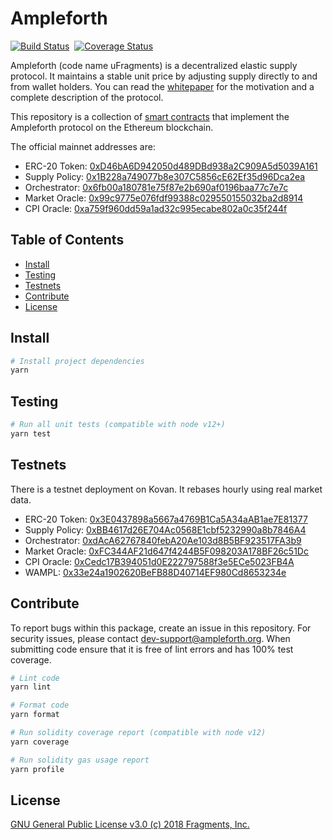 # Ampleforth

[![Build Status](https://travis-ci.com/ampleforth/uFragments.svg?token=xxNsLhLrTiyG3pc78i5v&branch=master)](https://travis-ci.com/ampleforth/uFragments)&nbsp;&nbsp;[![Coverage Status](https://coveralls.io/repos/github/frgprotocol/uFragments/badge.svg?branch=master&t=GiWi8p)](https://coveralls.io/github/frgprotocol/uFragments?branch=master)

Ampleforth (code name uFragments) is a decentralized elastic supply protocol. It maintains a stable unit price by adjusting supply directly to and from wallet holders. You can read the [whitepaper](https://www.ampleforth.org/paper/) for the motivation and a complete description of the protocol.

This repository is a collection of [smart contracts](http://ampleforth.org/docs) that implement the Ampleforth protocol on the Ethereum blockchain.

The official mainnet addresses are:

- ERC-20 Token: [0xD46bA6D942050d489DBd938a2C909A5d5039A161](https://etherscan.io/token/0xd46ba6d942050d489dbd938a2c909a5d5039a161)
- Supply Policy: [0x1B228a749077b8e307C5856cE62Ef35d96Dca2ea](https://etherscan.io/address/0x1b228a749077b8e307c5856ce62ef35d96dca2ea)
- Orchestrator: [0x6fb00a180781e75f87e2b690af0196baa77c7e7c](https://etherscan.io/address/0x6fb00a180781e75f87e2b690af0196baa77c7e7c)
- Market Oracle: [0x99c9775e076fdf99388c029550155032ba2d8914](https://etherscan.io/address/0x99c9775e076fdf99388c029550155032ba2d8914)
- CPI Oracle: [0xa759f960dd59a1ad32c995ecabe802a0c35f244f](https://etherscan.io/address/0xa759f960dd59a1ad32c995ecabe802a0c35f244f)

## Table of Contents

- [Install](#install)
- [Testing](#testing)
- [Testnets](#testnets)
- [Contribute](#contribute)
- [License](#license)

## Install

```bash
# Install project dependencies
yarn
```

## Testing

```bash
# Run all unit tests (compatible with node v12+)
yarn test
```

## Testnets

There is a testnet deployment on Kovan. It rebases hourly using real market data.

- ERC-20 Token: [0x3E0437898a5667a4769B1Ca5A34aAB1ae7E81377](https://kovan.etherscan.io/token/0x3E0437898a5667a4769B1Ca5A34aAB1ae7E81377)
- Supply Policy: [0xBB4617d26E704Ac0568E1cbf5232990a8b7846A4](https://kovan.etherscan.io/address/0xBB4617d26E704Ac0568E1cbf5232990a8b7846A4)
- Orchestrator: [0xdAcA62767840febA20Ae103d8B5BF923517FA3b9](https://kovan.etherscan.io/address/0xdAcA62767840febA20Ae103d8B5BF923517FA3b9)
- Market Oracle: [0xFC344AF21d647f4244B5F098203A178BF26c51Dc](https://kovan.etherscan.io/address/0xFC344AF21d647f4244B5F098203A178BF26c51Dc)
- CPI Oracle: [0xCedc17B394051d0E222797588f3e5ECe5023FB4A](https://kovan.etherscan.io/address/0xCedc17B394051d0E222797588f3e5ECe5023FB4A)
- WAMPL: [0x33e24a1902620BeFB88D40714EF980Cd8653234e](https://kovan.etherscan.io/address/0x33e24a1902620BeFB88D40714EF980Cd8653234e)

## Contribute

To report bugs within this package, create an issue in this repository.
For security issues, please contact dev-support@ampleforth.org.
When submitting code ensure that it is free of lint errors and has 100% test coverage.

```bash
# Lint code
yarn lint

# Format code
yarn format

# Run solidity coverage report (compatible with node v12)
yarn coverage

# Run solidity gas usage report
yarn profile
```

## License

[GNU General Public License v3.0 (c) 2018 Fragments, Inc.](./LICENSE)
